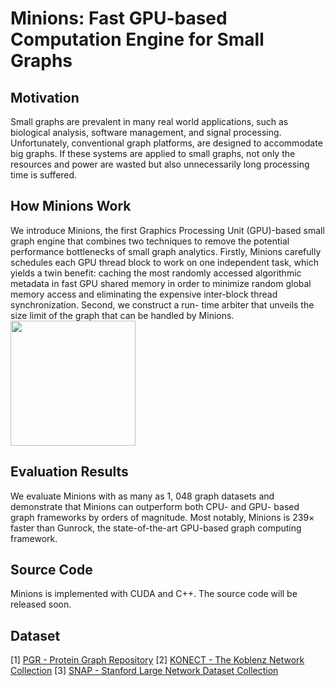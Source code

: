 # Minions: Fast GPU-based Computation Engine for Small Graphs

## Motivation
Small graphs are prevalent in many real world applications, such as biological analysis, software management, and signal processing. Unfortunately, conventional graph platforms, are designed to accommodate big graphs. If these systems are applied to small graphs, not only the resources and power are wasted but also unnecessarily long processing time is suffered. 

## How Minions Work
We introduce Minions, the first Graphics Processing Unit (GPU)-based small graph engine that combines two techniques to remove the potential performance bottlenecks of small graph analytics. Firstly, Minions carefully schedules each GPU thread block to work on one independent task, which yields a twin benefit: caching the most randomly accessed algorithmic metadata in fast GPU shared memory in order to minimize random global memory access and eliminating the expensive inter-block thread synchronization. Second, we construct a run- time arbiter that unveils the size limit of the graph that can be handled by Minions. 
<img src="pictures/minions_work_together.png" class="img-thumbnail" width="200px">

## Evaluation Results
We evaluate Minions with as many as 1, 048 graph datasets and demonstrate that Minions can outperform both CPU- and GPU- based graph frameworks by orders of magnitude. Most notably, Minions is 239× faster than Gunrock, the state-of-the-art GPU-based graph computing framework.


## Source Code
Minions is implemented with CUDA and C++. The source code will be released soon.

## Dataset
[1] [PGR - Protein Graph Repository](http://wjdi.bioinfo.uqam.ca/)
[2] [KONECT - The Koblenz Network Collection](http://konect.uni-koblenz.de/networks/)
[3] [SNAP - Stanford Large Network Dataset Collection](http://snap.stanford.edu/data/index.html)

